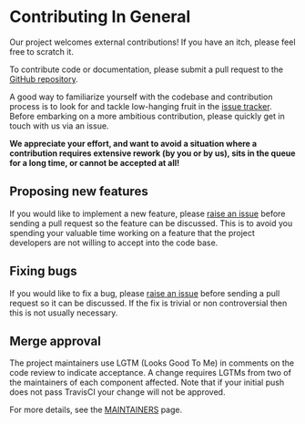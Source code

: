 # Contributing In General

Our project welcomes external contributions! If you have an itch, please feel free to scratch it.

To contribute code or documentation, please submit a pull request to the [GitHub repository](https://github.com/IBM/kube101).

A good way to familiarize yourself with the codebase and contribution process is to look for and tackle low-hanging fruit in the [issue tracker](https://github.com/IBM/kube101/issues). Before embarking on a more ambitious contribution, please quickly get in touch with us via an issue.

**We appreciate your effort, and want to avoid a situation where a contribution requires extensive rework \(by you or by us\), sits in the queue for a long time, or cannot be accepted at all!**

## Proposing new features

If you would like to implement a new feature, please [raise an issue](https://github.com/IBM/kube101/issues) before sending a pull request so the feature can be discussed. This is to avoid you spending your valuable time working on a feature that the project developers are not willing to accept into the code base.

## Fixing bugs

If you would like to fix a bug, please [raise an issue](https://github.com/IBM/kube101/issues) before sending a pull request so it can be discussed. If the fix is trivial or non controversial then this is not usually necessary.

## Merge approval

The project maintainers use LGTM \(Looks Good To Me\) in comments on the code review to indicate acceptance. A change requires LGTMs from two of the maintainers of each component affected. Note that if your initial push does not pass TravisCI your change will not be approved.

For more details, see the [MAINTAINERS](maintainers.md) page.


